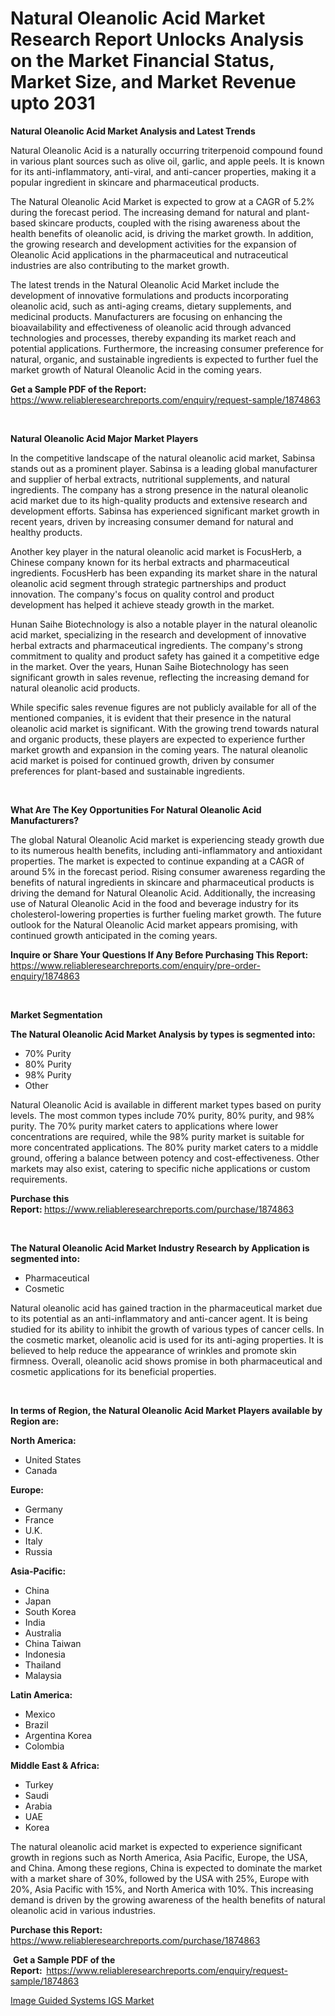 <p><h1>Natural Oleanolic Acid Market Research Report Unlocks Analysis on the Market Financial Status, Market Size, and Market Revenue upto 2031</h1></p><p><strong>Natural Oleanolic Acid Market Analysis and Latest Trends</strong></p>
<p><p>Natural Oleanolic Acid is a naturally occurring triterpenoid compound found in various plant sources such as olive oil, garlic, and apple peels. It is known for its anti-inflammatory, anti-viral, and anti-cancer properties, making it a popular ingredient in skincare and pharmaceutical products.</p><p>The Natural Oleanolic Acid Market is expected to grow at a CAGR of 5.2% during the forecast period. The increasing demand for natural and plant-based skincare products, coupled with the rising awareness about the health benefits of oleanolic acid, is driving the market growth. In addition, the growing research and development activities for the expansion of Oleanolic Acid applications in the pharmaceutical and nutraceutical industries are also contributing to the market growth.</p><p>The latest trends in the Natural Oleanolic Acid Market include the development of innovative formulations and products incorporating oleanolic acid, such as anti-aging creams, dietary supplements, and medicinal products. Manufacturers are focusing on enhancing the bioavailability and effectiveness of oleanolic acid through advanced technologies and processes, thereby expanding its market reach and potential applications. Furthermore, the increasing consumer preference for natural, organic, and sustainable ingredients is expected to further fuel the market growth of Natural Oleanolic Acid in the coming years.</p></p>
<p><strong>Get a Sample PDF of the Report:&nbsp;</strong> <a href="https://www.reliableresearchreports.com/enquiry/request-sample/1874863">https://www.reliableresearchreports.com/enquiry/request-sample/1874863</a></p>
<p>&nbsp;</p>
<p><strong>Natural Oleanolic Acid Major Market Players</strong></p>
<p><p>In the competitive landscape of the natural oleanolic acid market, Sabinsa stands out as a prominent player. Sabinsa is a leading global manufacturer and supplier of herbal extracts, nutritional supplements, and natural ingredients. The company has a strong presence in the natural oleanolic acid market due to its high-quality products and extensive research and development efforts. Sabinsa has experienced significant market growth in recent years, driven by increasing consumer demand for natural and healthy products.</p><p>Another key player in the natural oleanolic acid market is FocusHerb, a Chinese company known for its herbal extracts and pharmaceutical ingredients. FocusHerb has been expanding its market share in the natural oleanolic acid segment through strategic partnerships and product innovation. The company's focus on quality control and product development has helped it achieve steady growth in the market.</p><p>Hunan Saihe Biotechnology is also a notable player in the natural oleanolic acid market, specializing in the research and development of innovative herbal extracts and pharmaceutical ingredients. The company's strong commitment to quality and product safety has gained it a competitive edge in the market. Over the years, Hunan Saihe Biotechnology has seen significant growth in sales revenue, reflecting the increasing demand for natural oleanolic acid products.</p><p>While specific sales revenue figures are not publicly available for all of the mentioned companies, it is evident that their presence in the natural oleanolic acid market is significant. With the growing trend towards natural and organic products, these players are expected to experience further market growth and expansion in the coming years. The natural oleanolic acid market is poised for continued growth, driven by consumer preferences for plant-based and sustainable ingredients.</p></p>
<p>&nbsp;</p>
<p><strong>What Are The Key Opportunities For Natural Oleanolic Acid Manufacturers?</strong></p>
<p><p>The global Natural Oleanolic Acid market is experiencing steady growth due to its numerous health benefits, including anti-inflammatory and antioxidant properties. The market is expected to continue expanding at a CAGR of around 5% in the forecast period. Rising consumer awareness regarding the benefits of natural ingredients in skincare and pharmaceutical products is driving the demand for Natural Oleanolic Acid. Additionally, the increasing use of Natural Oleanolic Acid in the food and beverage industry for its cholesterol-lowering properties is further fueling market growth. The future outlook for the Natural Oleanolic Acid market appears promising, with continued growth anticipated in the coming years.</p></p>
<p><strong>Inquire or Share Your Questions If Any Before Purchasing This Report:</strong> <a href="https://www.reliableresearchreports.com/enquiry/pre-order-enquiry/1874863">https://www.reliableresearchreports.com/enquiry/pre-order-enquiry/1874863</a></p>
<p>&nbsp;</p>
<p><strong>Market Segmentation</strong></p>
<p><strong>The Natural Oleanolic Acid Market Analysis by types is segmented into:</strong></p>
<p><ul><li>70% Purity</li><li>80% Purity</li><li>98% Purity</li><li>Other</li></ul></p>
<p><p>Natural Oleanolic Acid is available in different market types based on purity levels. The most common types include 70% purity, 80% purity, and 98% purity. The 70% purity market caters to applications where lower concentrations are required, while the 98% purity market is suitable for more concentrated applications. The 80% purity market caters to a middle ground, offering a balance between potency and cost-effectiveness. Other markets may also exist, catering to specific niche applications or custom requirements.</p></p>
<p><strong>Purchase this Report:&nbsp;</strong><a href="https://www.reliableresearchreports.com/purchase/1874863">https://www.reliableresearchreports.com/purchase/1874863</a></p>
<p>&nbsp;</p>
<p><strong>The Natural Oleanolic Acid Market Industry Research by Application is segmented into:</strong></p>
<p><ul><li>Pharmaceutical</li><li>Cosmetic</li></ul></p>
<p><p>Natural oleanolic acid has gained traction in the pharmaceutical market due to its potential as an anti-inflammatory and anti-cancer agent. It is being studied for its ability to inhibit the growth of various types of cancer cells. In the cosmetic market, oleanolic acid is used for its anti-aging properties. It is believed to help reduce the appearance of wrinkles and promote skin firmness. Overall, oleanolic acid shows promise in both pharmaceutical and cosmetic applications for its beneficial properties.</p></p>
<p>&nbsp;</p>
<p><strong>In terms of Region, the Natural Oleanolic Acid Market Players available by Region are:</strong></p>
<p>
    <p> <strong> North America: </strong>
        <ul>
            <li>United States</li>
            <li>Canada</li>
        </ul>
        </p> 
    <p> <strong> Europe: </strong>
        <ul>
            <li>Germany</li>
            <li>France</li>
            <li>U.K.</li>
            <li>Italy</li>
            <li>Russia</li>
        </ul>
        </p> 
    <p> <strong> Asia-Pacific: </strong>
        <ul>
            <li>China</li>
            <li>Japan</li>
            <li>South Korea</li>
            <li>India</li>
            <li>Australia</li>
            <li>China Taiwan</li>
            <li>Indonesia</li>
            <li>Thailand</li>
            <li>Malaysia</li>
        </ul>
        </p> 
    <p> <strong> Latin America: </strong>
        <ul>
            <li>Mexico</li>
            <li>Brazil</li>
            <li>Argentina Korea</li>
            <li>Colombia</li>
        </ul>
        </p> 
    <p> <strong> Middle East & Africa: </strong>
        <ul>
            <li>Turkey</li>
            <li>Saudi</li>
            <li>Arabia</li>
            <li>UAE</li>
            <li>Korea</li>
        </ul>
    </p>
    </p>
<p><p>The natural oleanolic acid market is expected to experience significant growth in regions such as North America, Asia Pacific, Europe, the USA, and China. Among these regions, China is expected to dominate the market with a market share of 30%, followed by the USA with 25%, Europe with 20%, Asia Pacific with 15%, and North America with 10%. This increasing demand is driven by the growing awareness of the health benefits of natural oleanolic acid in various industries.</p></p>
<p><strong>Purchase this Report: </strong><a href="https://www.reliableresearchreports.com/purchase/1874863">https://www.reliableresearchreports.com/purchase/1874863</a></p>
<p>&nbsp;<strong>Get a Sample PDF of the Report:&nbsp;&nbsp;</strong><a href="https://www.reliableresearchreports.com/enquiry/request-sample/1874863">https://www.reliableresearchreports.com/enquiry/request-sample/1874863</a></p>
<p><strong></strong></p>
<p><p><a href="https://noble-drawer-34c.notion.site/Image-Guided-Systems-IGS-Market-Research-Report-Reveals-The-Latest-Trends-And-Opportunities-of-this--0ac674ca8b62417ca6a4ac46b0c25e64">Image Guided Systems IGS Market</a></p></p>
